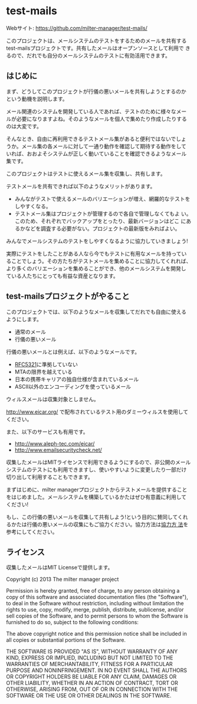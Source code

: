 # test-mails

Webサイト: https://github.com/milter-manager/test-mails/

このプロジェクトは、メールシステムのテストをするためのメールを共有する
test-mailsプロジェクトです。共有したメールはオープンソースとして利用で
きるので、だれでも自分のメールシステムのテストに有効活用できます。

## はじめに

まず、どうしてこのプロジェクトが行儀の悪いメールを共有しようとするのか
という動機を説明します。

メール関連のシステムを開発している人であれば、テストのために様々なメー
ルが必要になりますよね。そのようなメールを個人で集めたり作成したりする
のは大変です。

そんなとき、自由に再利用できるテストメール集があると便利ではないでしょ
うか。メール集の各メールに対して一通り動作を確認して期待する動作をして
いれば、おおよそシステムが正しく動いていることを確認できるようなメール
集です。

このプロジェクトはテストに使えるメール集を収集し、共有します。

テストメールを共有できれば以下のようなメリットがあります。

* みんながテストで使えるメールのバリエーションが増え、網羅的なテストを
  しやすくなる。
* テストメール集はプロジェクトが管理するので各自で管理しなくてもよ
  い。このため、それぞれでバックアップをとったり、最新バージョンはどこ
  にあるかなどを調査する必要がない。プロジェクトの最新版をみればよい。

みんなでメールシステムのテストをしやすくなるように協力していきましょう!

実際にテストをしたことがある人なら今でもテストに有用なメールを持ってい
ることでしょう。その方たちがテストメールを集めることに協力してくれれば、
より多くのバリエーションを集めることができ、他のメールシステムを開発し
ている人たちにとっても有益な資産となります。

## test-mailsプロジェクトがやること

このプロジェクトでは、以下のようなメールを収集してだれでも自由に使える
ようにします。

  * 通常のメール
  * 行儀の悪いメール

行儀の悪いメールとは例えば、以下のようなメールです。

  * [RFC5321](http://tools.ietf.org/html/rfc5321)に準拠していない
  * MTAの限界を越えている
  * 日本の携帯キャリアの独自仕様が含まれているメール
  * ASCII以外のエンコーディングを使っているメール

ウィルスメールは収集対象としません。

http://www.eicar.org/ で配布されているテスト用のダミーウィルスを使用してください。

また、以下のサービスも有用です。

  * http://www.aleph-tec.com/eicar/
  * http://www.emailsecuritycheck.net/

収集したメールはMITライセンスで利用できるようにするので、非公開のメール
システムのテストにも利用できますし、使いやすいように変更したり一部だけ
切り出して利用することもできます。

まずはじめに、milter managerプロジェクトからテストメールを提供すること
をはじめました。メールシステムを構築しているかたはぜひ有意義に利用して
ください!

もし、この行儀の悪いメールを収集して共有しよう!という目的に賛同してくれ
るかたは行儀の悪いメールの収集にもご協力ください。協力方法は[協力方
法](contribute.md)を参考にしてください。

## ライセンス

収集したメールはMIT Licenseで提供します。

Copyright (c) 2013 The milter manager project

Permission is hereby granted, free of charge, to any person obtaining a copy
of this software and associated documentation files (the "Software"), to deal
in the Software without restriction, including without limitation the rights
to use, copy, modify, merge, publish, distribute, sublicense, and/or sell
copies of the Software, and to permit persons to whom the Software is
furnished to do so, subject to the following conditions:

The above copyright notice and this permission notice shall be included in
all copies or substantial portions of the Software.

THE SOFTWARE IS PROVIDED "AS IS", WITHOUT WARRANTY OF ANY KIND, EXPRESS OR
IMPLIED, INCLUDING BUT NOT LIMITED TO THE WARRANTIES OF MERCHANTABILITY,
FITNESS FOR A PARTICULAR PURPOSE AND NONINFRINGEMENT. IN NO EVENT SHALL THE
AUTHORS OR COPYRIGHT HOLDERS BE LIABLE FOR ANY CLAIM, DAMAGES OR OTHER
LIABILITY, WHETHER IN AN ACTION OF CONTRACT, TORT OR OTHERWISE, ARISING FROM,
OUT OF OR IN CONNECTION WITH THE SOFTWARE OR THE USE OR OTHER DEALINGS IN
THE SOFTWARE.
